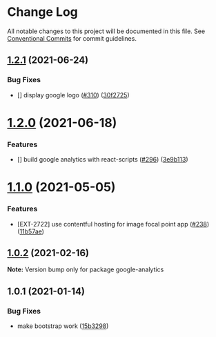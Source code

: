 # Change Log

All notable changes to this project will be documented in this file.
See [Conventional Commits](https://conventionalcommits.org) for commit guidelines.

## [1.2.1](https://github.com/contentful/apps/compare/google-analytics@1.2.0...google-analytics@1.2.1) (2021-06-24)


### Bug Fixes

* [] display google logo ([#310](https://github.com/contentful/apps/issues/310)) ([30f2725](https://github.com/contentful/apps/commit/30f27253cebdebe9c0c7cc8ebe1c6e0caf09342f))





# [1.2.0](https://github.com/contentful/apps/compare/google-analytics@1.1.0...google-analytics@1.2.0) (2021-06-18)


### Features

* [] build google analytics with react-scripts ([#296](https://github.com/contentful/apps/issues/296)) ([3e9b113](https://github.com/contentful/apps/commit/3e9b1132d998fd10fab5bba598f22807f265da3b))





# [1.1.0](https://github.com/contentful/apps/compare/google-analytics@1.0.2...google-analytics@1.1.0) (2021-05-05)


### Features

* [EXT-2722] use contentful hosting for image focal point app ([#238](https://github.com/contentful/apps/issues/238)) ([11b57ae](https://github.com/contentful/apps/commit/11b57ae3e4fb5dd376544d89056430b71883517c))





## [1.0.2](https://github.com/contentful/apps/compare/google-analytics@1.0.1...google-analytics@1.0.2) (2021-02-16)

**Note:** Version bump only for package google-analytics





## 1.0.1 (2021-01-14)


### Bug Fixes

* make bootstrap work ([15b3298](https://github.com/contentful/apps/commit/15b32984a3c96e3455cc13705e0347951a90bac6))
